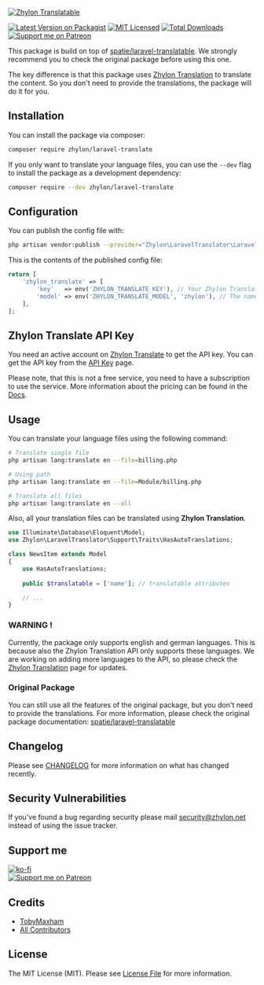[![Zhylon Translatable][laravel-translate-image]][laravel-translate-edit-link]

[![Latest Version on Packagist](https://img.shields.io/packagist/v/zhylon/laravel-translate.svg?style=flat-square)](https://packagist.org/packages/zhylon/laravel-translate)
[![MIT Licensed](https://img.shields.io/badge/license-MIT-brightgreen.svg?style=flat-square)](LICENSE.md)
[![Total Downloads](https://img.shields.io/packagist/dt/zhylon/laravel-translate.svg?style=flat-square)](https://packagist.org/packages/zhylon/laravel-translate)
[![Support me on Patreon](https://img.shields.io/endpoint.svg?url=https%3A%2F%2Fshieldsio-patreon.vercel.app%2Fapi%3Fusername%3DTobymaxham%26type%3Dpatrons&style=flat)](https://patreon.com/Tobymaxham)

This package is build on top of [spatie/laravel-translatable](https://github.com/spatie/laravel-translatable).
We strongly recommend you to check the original package before using this one.

The key difference is that this package uses [Zhylon Translation](https://translate.zhylon.net/docs) to translate the content.
So you don't need to provide the translations, the package will do it for you.


## Installation

You can install the package via composer:

```bash
composer require zhylon/laravel-translate
```

If you only want to translate your language files, you can use the `--dev` flag to install the package as a development dependency:

```bash
composer require --dev zhylon/laravel-translate
```


## Configuration

You can publish the config file with:
```bash
php artisan vendor:publish --provider="Zhylon\LaravelTranslator\LaravelTranslatorServiceProvider" --tag="config"
```

This is the contents of the published config file:

```php
return [
    'zhylon_translate' => [
        'key'   => env('ZHYLON_TRANSLATE_KEY'), // Your Zhylon Translate API key
        'model' => env('ZHYLON_TRANSLATE_MODEL', 'zhylon'), // The name of the model to translate
    ],
];
 ```

## Zhylon Translate API Key

You need an active account on [Zhylon Translate](https://translate.zhylon.net) to get the API key.
You can get the API key from the [API Key](https://translate.zhylon.net/user/api-tokens) page.

Please note, that this is not a free service, you need to have a subscription to use the service.
More information about the pricing can be found in the [Docs](https://translate.zhylon.net/docs).


## Usage

You can translate your language files using the following command:

```bash
# Translate single file
php artisan lang:translate en --file=billing.php

# Using path
php artisan lang:translate en --file=Module/billing.php

# Translate all files
php artisan lang:translate en --all
```


Also, all your translation files can be translated using **Zhylon Translation**.


```php
use Illuminate\Database\Eloquent\Model;
use Zhylon\LaravelTranslator\Support\Traits\HasAutoTranslations;

class NewsItem extends Model
{
    use HasAutoTranslations;
    
    public $translatable = ['name']; // translatable attributes

    // ...
}
```

### WARNING !

Currently, the package only supports english and german languages.
This is because also the Zhylon Translation API only supports these languages.
We are working on adding more languages to the API, so please check the [Zhylon Translation](https://translate.zhylon.net/docs) page for updates.


### Original Package

You can still use all the features of the original package, but you don't need to provide the translations.
For more information, please check the original package documentation: [spatie/laravel-translatable](https://spatie.be/docs/laravel-translatable)


## Changelog

Please see [CHANGELOG](CHANGELOG.md) for more information on what has changed recently.


## Security Vulnerabilities

If you've found a bug regarding security please mail [security@zhylon.net](mailto:security@zhylon.net) instead of using the issue tracker.


## Support me

[![ko-fi](https://ko-fi.com/img/githubbutton_sm.svg)](https://ko-fi.com/Z8Z4NZKU)<br>
[![Support me on Patreon](https://img.shields.io/endpoint.svg?url=https%3A%2F%2Fshieldsio-patreon.vercel.app%2Fapi%3Fusername%3DTobymaxham%26type%3Dpatrons&style=flat)](https://patreon.com/Tobymaxham)


## Credits

- [TobyMaxham](https://github.com/TobyMaxham)
- [All Contributors](../../contributors)


## License

The MIT License (MIT). Please see [License File](LICENSE.md) for more information.

[laravel-translate-image]: https://socialify.git.ci/Zhylon/laravel-translate/image?description=1&font=Raleway&issues=1&language=1&owner=1&pattern=Charlie%20Brown&pulls=1&stargazers=1&theme=Light
[laravel-translate-edit-link]: https://socialify.git.ci/Zhylon/laravel-translate?description=1&font=Raleway&issues=1&language=1&owner=1&pattern=Charlie%20Brown&pulls=1&stargazers=1&theme=Light